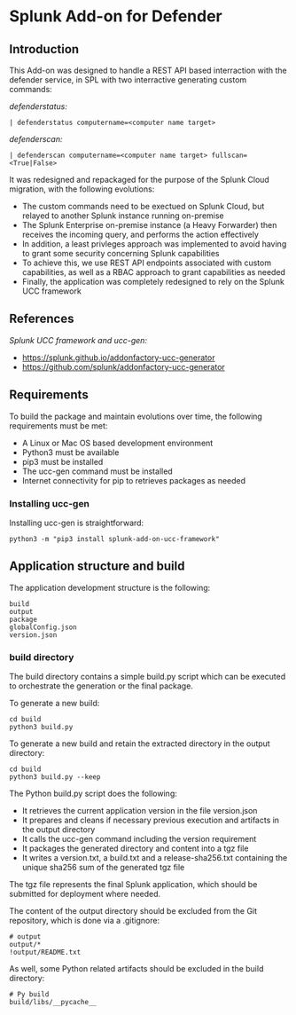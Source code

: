 # Splunk Add-on for Defender

## Introduction

This Add-on was designed to handle a REST API based interraction with the defender service, in SPL with two interractive generating custom commands:

_defenderstatus:_

    | defenderstatus computername=<computer name target>

_defenderscan:_

    | defenderscan computername=<computer name target> fullscan=<True|False>

It was redesigned and repackaged for the purpose of the Splunk Cloud migration, with the following evolutions:

- The custom commands need to be exectued on Splunk Cloud, but relayed to another Splunk instance running on-premise
- The Splunk Enterprise on-premise instance (a Heavy Forwarder) then receives the incoming query, and performs the action effectively
- In addition, a least privleges approach was implemented to avoid having to grant some security concerning Splunk capabilities
- To achieve this, we use REST API endpoints associated with custom capabilities, as well as a RBAC approach to grant capabilities as needed
- Finally, the application was completely redesigned to rely on the Splunk UCC framework

## References

_Splunk UCC framework and ucc-gen:_

- https://splunk.github.io/addonfactory-ucc-generator
- https://github.com/splunk/addonfactory-ucc-generator

## Requirements

To build the package and maintain evolutions over time, the following requirements must be met:

- A Linux or Mac OS based development environment
- Python3 must be available
- pip3 must be installed
- The ucc-gen command must be installed
- Internet connectivity for pip to retrieves packages as needed

### Installing ucc-gen

Installing ucc-gen is straightforward:

    python3 -m "pip3 install splunk-add-on-ucc-framework"

## Application structure and build

The application development structure is the following:

    build
    output
    package
    globalConfig.json
    version.json

### build directory

The build directory contains a simple build.py script which can be executed to orchestrate the generation or the final package.

To generate a new build:

    cd build
    python3 build.py

To generate a new build and retain the extracted directory in the output directory:

    cd build
    python3 build.py --keep

The Python build.py script does the following:

- It retrieves the current application version in the file version.json
- It prepares and cleans if necessary previous execution and artifacts in the output directory
- It calls the ucc-gen command including the version requirement
- It packages the generated directory and content into a tgz file
- It writes a version.txt, a build.txt and a release-sha256.txt containing the unique sha256 sum of the generated tgz file

The tgz file represents the final Splunk application, which should be submitted for deployment where needed.

The content of the output directory should be excluded from the Git repository, which is done via a .gitignore:

    # output
    output/*
    !output/README.txt

As well, some Python related artifacts should be excluded in the build directory:

    # Py build
    build/libs/__pycache__

